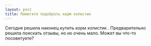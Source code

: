 ```yaml
---
layout: post 
title: Помогите подобрать корм холистик  
--- 
```

Сегодня решила наконец купить корм холистик . Предварительно решила поискать отзывы, но их очень мало. Может вы что-то посоветуете?